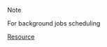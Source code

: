> [!NOTE]
> For background jobs scheduling

[Resource](https://medium.com/@nirajranasinghe/background-job-processing-with-hangfire-90e063389a03)
